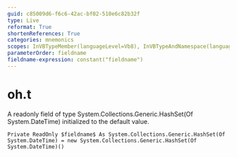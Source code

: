 ```yaml
---
guid: c85009d6-f6c6-42ac-bf02-510e6c82b32f
type: Live
reformat: True
shortenReferences: True
categories: mnemonics
scopes: InVBTypeMember(languageLevel=Vb8), InVBTypeAndNamespace(languageLevel=Vb8)
parameterOrder: fieldname
fieldname-expression: constant("fieldname")
---
```


# oh.t

A readonly field of type System.Collections.Generic.HashSet(Of System.DateTime) initialized to the default value.

```
Private ReadOnly $fieldname$ As System.Collections.Generic.HashSet(Of System.DateTime) = new System.Collections.Generic.HashSet(Of System.DateTime)()
```
